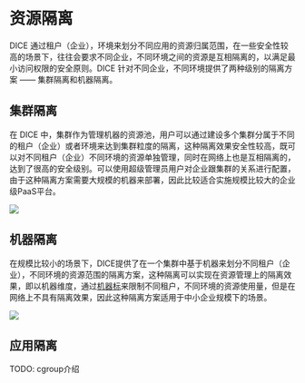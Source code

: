 # 资源隔离

DICE 通过租户（企业），环境来划分不同应用的资源归属范围，在一些安全性较高的场景下，往往会要求不同企业，不同环境之间的资源是互相隔离的，以满足最小访问权限的安全原则。DICE 针对不同企业，不同环境提供了两种级别的隔离方案 —— 集群隔离和机器隔离。

## 集群隔离
在 DICE 中，集群作为管理机器的资源池，用户可以通过建设多个集群分属于不同的租户（企业）或者环境来达到集群粒度的隔离，这种隔离效果安全性较高，既可以对不同租户（企业）不同环境的资源单独管理，同时在网络上也是互相隔离的，达到了很高的安全级别。可以使用超级管理员用户对企业跟集群的关系进行配置，由于这种隔离方案需要大规模的机器来部署，因此比较适合实施规模比较大的企业级PaaS平台。

![](http://terminus-paas.oss-cn-hangzhou.aliyuncs.com/paas-doc/2020/06/16/ec2aa689-3ffa-4672-abba-5bff80284d3d.png)
## 机器隔离
在规模比较小的场景下，DICE提供了在一个集群中基于机器来划分不同租户（企业），不同环境的资源范围的隔离方案，这种隔离可以实现在资源管理上的隔离效果，即以机器维度，通过[机器标](../o_m/node-labels.md#标签汇总)来限制不同租户，不同环境的资源使用量，但是在网络上不具有隔离效果，因此这种隔离方案适用于中小企业规模下的场景。

![](http://terminus-paas.oss-cn-hangzhou.aliyuncs.com/paas-doc/2020/06/16/86091805-4c12-480c-a21a-5df11a86adba.png)

## 应用隔离

TODO:  cgroup介绍
